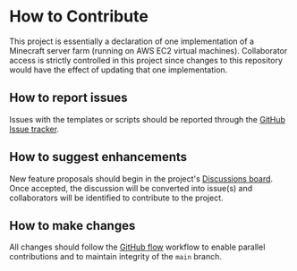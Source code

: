 # How to Contribute

This project is essentially a declaration of one implementation of a Minecraft server farm (running on AWS EC2 virtual machines). Collaborator access is strictly controlled in this project since changes to this repository would have the effect of updating that one implementation.

## How to report issues

Issues with the templates or scripts should be reported through the [GitHub Issue tracker](https://github.com/cpolanec/minecraft-server-farm/issues).

## How to suggest enhancements

New feature proposals should begin in the project's [Discussions board](https://github.com/cpolanec/minecraft-server-farm/discussions). Once accepted, the discussion will be converted into issue(s) and collaborators will be identified to contribute to the project.

## How to make changes

All changes should follow the [GitHub flow](https://guides.github.com/introduction/flow/) workflow to enable parallel contributions and to maintain integrity of the `main` branch.
